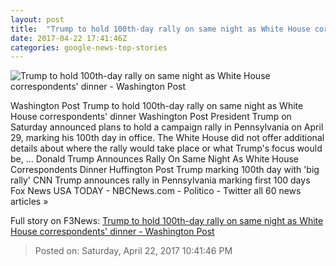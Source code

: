 ```yaml
---
layout: post
title:  "Trump to hold 100th-day rally on same night as White House correspondents' dinner - Washington Post"
date: 2017-04-22 17:41:46Z
categories: google-news-top-stories
---
```


![Trump to hold 100th-day rally on same night as White House correspondents' dinner - Washington Post](https://img.washingtonpost.com/rf/image_1484w/2010-2019/WashingtonPost/2017/04/20/National-Politics/Videos/Images/t_1492721051367_name_Trump_US_Italy_06740_bd9f4.jpg)

Washington Post Trump to hold 100th-day rally on same night as White House correspondents' dinner Washington Post President Trump on Saturday announced plans to hold a campaign rally in Pennsylvania on April 29, marking his 100th day in office. The White House did not offer additional details about where the rally would take place or what Trump's focus would be, ... Donald Trump Announces Rally On Same Night As White House Correspondents Dinner Huffington Post Trump marking 100th day with 'big rally' CNN Trump announces rally in Pennsylvania marking first 100 days Fox News USA TODAY - NBCNews.com - Politico - Twitter all 60 news articles »


Full story on F3News: [Trump to hold 100th-day rally on same night as White House correspondents' dinner - Washington Post](http://www.f3nws.com/n/HA3BXG)

> Posted on: Saturday, April 22, 2017 10:41:46 PM
